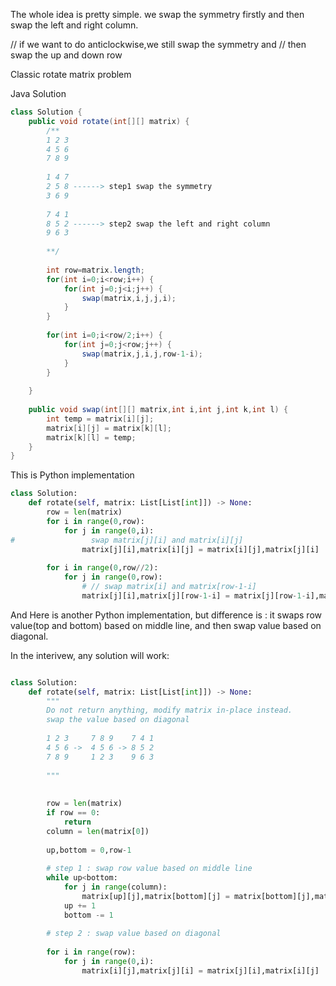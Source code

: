 
The whole idea is pretty simple. we swap the symmetry firstly
and then swap the left and right column.

// if we want to do anticlockwise,we still swap the symmetry and
// then swap the up and down row

Classic rotate matrix problem

Java Solution

```Java
class Solution {
    public void rotate(int[][] matrix) {
        /**
        1 2 3
        4 5 6 
        7 8 9   
        
        1 4 7
        2 5 8 ------> step1 swap the symmetry
        3 6 9
        
        7 4 1
        8 5 2 ------> step2 swap the left and right column
        9 6 3
        
        **/
        
        int row=matrix.length;
        for(int i=0;i<row;i++) {
            for(int j=0;j<i;j++) {
                swap(matrix,i,j,j,i);
            }
        }
        
        for(int i=0;i<row/2;i++) {
            for(int j=0;j<row;j++) {
                swap(matrix,j,i,j,row-1-i);
            }
        }
        
    }
    
    public void swap(int[][] matrix,int i,int j,int k,int l) {
        int temp = matrix[i][j];
        matrix[i][j] = matrix[k][l];
        matrix[k][l] = temp;
    }
}


```

This is Python implementation

```Python
class Solution:
    def rotate(self, matrix: List[List[int]]) -> None:
        row = len(matrix)
        for i in range(0,row):
            for j in range(0,i):
#                 swap matrix[j][i] and matrix[i][j]
                matrix[j][i],matrix[i][j] = matrix[i][j],matrix[j][i]
        
        for i in range(0,row//2):
            for j in range(0,row):
                # // swap matrix[i] and matrix[row-1-i]
                matrix[j][i],matrix[j][row-1-i] = matrix[j][row-1-i],matrix[j][i]
```

And Here is another Python implementation, but difference is :
it swaps row value(top and bottom) based on middle line, and then
swap value based on diagonal.

In the interivew, any solution will work:

```Python

class Solution:
    def rotate(self, matrix: List[List[int]]) -> None:
        """
        Do not return anything, modify matrix in-place instead.
        swap the value based on diagonal
        
        1 2 3     7 8 9    7 4 1
        4 5 6 ->  4 5 6 -> 8 5 2
        7 8 9     1 2 3    9 6 3
        
        """
        
        
        row = len(matrix)
        if row == 0:
            return
        column = len(matrix[0])
        
        up,bottom = 0,row-1
        
        # step 1 : swap row value based on middle line
        while up<bottom:
            for j in range(column):
                matrix[up][j],matrix[bottom][j] = matrix[bottom][j],matrix[up][j]
            up += 1
            bottom -= 1
        
        # step 2 : swap value based on diagonal
        
        for i in range(row):
            for j in range(0,i):
                matrix[i][j],matrix[j][i] = matrix[j][i],matrix[i][j]
```